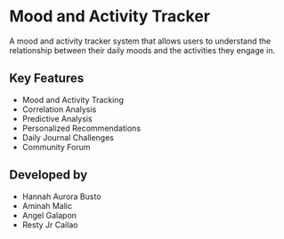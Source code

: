 # Mood and Activity Tracker  

A mood and activity tracker system that allows users to understand the relationship between their daily moods and the activities they engage in.  

## Key Features  
- Mood and Activity Tracking  
- Correlation Analysis  
- Predictive Analysis  
- Personalized Recommendations  
- Daily Journal Challenges  
- Community Forum  

## Developed by  
- Hannah Aurora Busto  
- Aminah Malic  
- Angel Galapon  
- Resty Jr Cailao  
